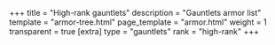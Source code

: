 +++
title = "High-rank gauntlets"
description = "Gauntlets armor list"
template = "armor-tree.html"
page_template = "armor.html"
weight = 1
transparent = true
[extra]
type = "gauntlets"
rank = "high-rank"
+++
